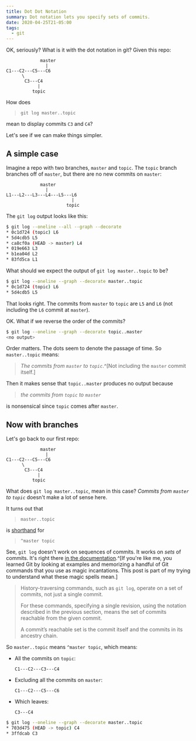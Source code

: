 ```yaml
---
title: Dot Dot Notation
summary: Dot notation lets you specify sets of commits.
date: 2020-04-25T21-05:00
tags:
  - git
---
```


OK, seriously?
What is it with the dot notation in git?
Given this repo:

```
             master
               |
C1---C2---C5---C6
      \
       C3---C4
            |
          topic
```

How does
> `git log master..topic`

mean to display commits `C3` and `C4`?

Let's  see if we can make things
simpler.

## A simple case

Imagine a repo with two branches,
`master` and `topic`.
The `topic` branch branches off
of `master`, but there are
no new commits on `master`:


```
             master
               |
L1---L2---L3---L4---L5---L6
                         |
                       topic
```

The `git log` output looks like this:

``` bash
$ git log --oneline --all --graph --decorate
* 0c1d724 (topic) L6
* 5d4cdb5 L5
* ca8cf0a (HEAD -> master) L4
* 019e663 L3
* b1ea04d L2
* 83fd5ca L1
```

What should
we expect
the output of
`git log master..topic` to be?

``` bash
$ git log --oneline --graph --decorate master..topic
* 0c1d724 (topic) L6
* 5d4cdb5 L5
```

That looks right. The commits from
`master` to `topic`
are `L5` and `L6`
(not including the `L6` commit at `master`).

OK. What if we reverse the
order of the commits?

``` bash
$ git log --oneline --graph --decorate topic..master
<no output>
```

Order matters. The dots seem to denote
the passage of time.
So
`master..topic` means:

>_The commits from `master` to `topic`_.^[Not
including the `master` commit itself.]

Then it makes sense that `topic..master`
produces no output because

>_the commits from `topic` to `master`_

is nonsensical
since `topic` comes after `master`.



## Now with branches

Let's go back to our first repo:

```
             master
               |
C1---C2---C5---C6
      \
       C3---C4
            |
          topic
```

What does `git log master..topic`,
mean in this case? _Commits from `master` to `topic`_
doesn't make a lot of sense here.

It turns out that
> `master..topic`

is
[shorthand](https://git-scm.com/docs/gitrevisions#_dotted_range_notations)
for
> `^master topic`


See, `git log`
doesn't work on
sequences of commits.
It works on _sets_
of commits.
It's right there
[in the documentation](https://git-scm.com/docs/gitrevisions#_specifying_ranges).^[If you're
like me, you learned Git by
looking at examples and
memorizing a handful of Git commands
that you use
as magic incantations.
This post is part of my
trying to understand
what these magic
spells mean.]

> History-traversing commands, such as `git log`,
> operate on a set of commits, not just a single
> commit.
>
> For these commands, specifying a single revision,
> using the notation described in the previous
> section, means the set of commits reachable from
> the given commit.
>
> A commit’s reachable set is the commit itself and
> the commits in its ancestry chain.

So `master..topic` means `^master topic`,
which means:

- All the commits on `topic`:

  ```
  C1---C2---C3---C4
  ```

- Excluding all the commits on `master`:

  ```
  C1---C2---C5---C6
  ```

- Which leaves:

  ```
  C3---C4
  ```

``` bash
$ git log --oneline --graph --decorate master..topic
* 703d475 (HEAD -> topic) C4
* 3ffdcab C3
```


